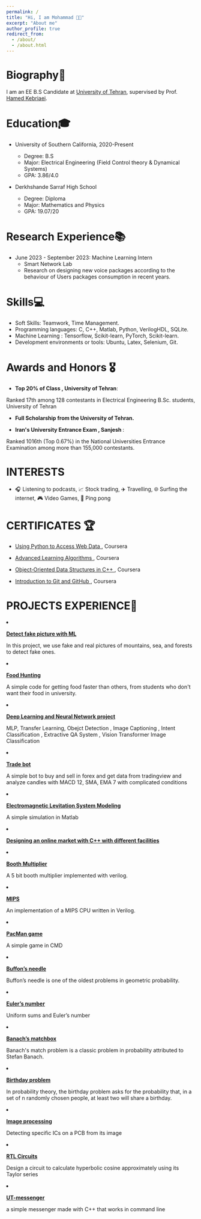 ```yaml
---
permalink: /
title: "Hi, I am Mohammad 👋🏻"
excerpt: "About me"
author_profile: true
redirect_from: 
  - /about/
  - /about.html
---
```


Biography📖
=========
I am an EE B.S Candidate at [University of Tehran](https://ut.ac.ir/en), supervised by Prof. [Hamed Kebriaei](https://scholar.google.com/citations?user=eDseLNYAAAAJ&hl=en).

Education🎓
=========
* University of Southern California, 2020-Present
  * Degree: B.S
  * Major: Electrical Engineering (Field Control theory & Dynamical Systems)
  * GPA: 3.86/4.0
  
* Derkhshande Sarraf High School
  * Degree: Diploma
  * Major: Mathematics and Physics
  * GPA: 19.07/20

Research Experience📚
===============
* June 2023 - September 2023: Machine Learning Intern
  * Smart Network Lab
  * Research on designing new voice packages according to the behaviour of Users packages consumption in recent years.
 

Skills💻
======
* Soft Skills: Teamwork, Time Management.
* Programming languages: C, C++, Matlab, Python, VerilogHDL, SQLite.
* Machine Learning : Tensorflow, Scikit-learn, PyTorch, Scikit-learn.
* Development environments or tools: Ubuntu, Latex, Selenium, Git.


 Awards and Honors 🎖️
=================
* <strong>Top 20% of Class , University of Tehran</strong>:

 Ranked 17th among 128 contestants in Electrical Engineering B.Sc. students, University of Tehran

* <strong> Full Scholarship from the University of Tehran. </strong>

* <strong> Iran's University Entrance Exam , Sanjesh </strong>:

Ranked 1016th  (Top 0.67%) in the National Universities Entrance Examination among more than 155,000 contestants. 


INTERESTS
=================
* 🎧 Listening to podcasts, 📈 Stock trading, ✈️ Travelling, 🌐 Surfing the internet, 🎮 Video Games, 🏓 Ping pong



CERTIFICATES 🏆
=================
* <a href="https://www.coursera.org/account/accomplishments/verify/8XH5WEBVWQZU?utm_source=link&utm_medium=certificate&utm_content=cert_image&utm_campaign=sharing_cta&utm_product=course">Using Python to Access Web Data </a>, Coursera

* <a href="https://www.coursera.org/account/accomplishments/verify/V9U8RDWQRSSN?utm_source=link&utm_medium=certificate&utm_content=cert_image&utm_campaign=sharing_cta&utm_product=course">Advanced Learning Algorithms </a>, Coursera

* <a href="https://coursera.org/share/5b77b32397b9952503c6c62bd5b1cd6b">Object‑Oriented Data Structures in C++ </a>, Coursera

* <a href="https://www.coursera.org/account/accomplishments/verify/MLDH5GZXEGZL?utm_source=link&utm_medium=certificate&utm_content=cert_image&utm_campaign=sharing_cta&utm_product=course">Introduction to Git and GitHub </a>, Coursera


PROJECTS EXPERIENCE🚀
=================

<li class="card card-nested clearfix"><div class="content"><p class="clear-margin relative"><a href="https://github.com/M-Mashreghi/Detect-fake-picture" target="_blank"><strong>Detect fake picture with ML</strong></a></p><div class="mop-wrapper space-bottom"><p>In this project, we use fake and real pictures of mountains, sea, and forests to detect fake ones.</p>
  </div></div></li>
  <li class="card card-nested clearfix"><div class="content"><p class="clear-margin relative"><a href="https://github.com/M-Mashreghi/Food-Hunting" target="_blank"><strong>Food Hunting</strong></a></p><div class="mop-wrapper space-bottom"><p>A simple code for getting food faster than others, from students who don't want their food in university.</p>
  </div></div></li>
  <li class="card card-nested clearfix"><div class="content"><p class="clear-margin relative"><a href="https://github.com/M-Mashreghi/neural-networks-and-deep-learning" target="_blank"><strong>Deep Learning and Neural Network project</strong></a></p><div class="mop-wrapper space-bottom"><p>MLP, Transfer Learning, Obejct Detection , Image Captioning , Intent Classification , Extractive QA System , Vision Transformer Image Classification</p>
  </div></div></li>
  <li class="card card-nested clearfix"><div class="content"><p class="clear-margin relative"><a href="https://github.com/M-Mashreghi/trade-bot" target="_blank"><strong>Trade bot</strong></a></p><div class="mop-wrapper space-bottom"><p>A simple bot to buy and sell in forex and get data from tradingview and analyze candles with MACD 12, SMA, EMA 7 with complicated conditions</p>
  </div></div></li>
  <li class="card card-nested clearfix"><div class="content"><p class="clear-margin relative"><a href="https://github.com/M-Mashreghi/Electromagnetic-Levitation-System-Modeling" target="_blank"><strong>Electromagnetic Levitation System Modeling</strong></a></p><div class="mop-wrapper space-bottom"><p>A simple simulation in Matlab</p>
  </div></div></li>

  <li class="card card-nested clearfix"><div class="content"><p class="clear-margin relative"><a href="https://github.com/M-Mashreghi/AP-2022-Fall/tree/main/4" target="_blank"><strong>Designing an online market with C++ with different facilities </strong></a></p><div class="mop-wrapper space-bottom"><p>  </p>
  </div></div></li>


  <li class="card card-nested clearfix"><div class="content"><p class="clear-margin relative"><a href="https://github.com/M-Mashreghi/Booth-Multiplier" target="_blank"><strong>Booth Multiplier</strong></a></p><div class="mop-wrapper space-bottom"><p>A 5 bit booth multiplier implemented with verilog.  </p>
  </div></div></li>
  <li class="card card-nested clearfix"><div class="content"><p class="clear-margin relative"><a href="https://github.com/M-Mashreghi/MIPS" target="_blank"><strong>MIPS</strong></a></p><div class="mop-wrapper space-bottom"><p>An implementation of a MIPS CPU written in Verilog.</p>
  </div></div></li>
  <li class="card card-nested clearfix"><div class="content"><p class="clear-margin relative"><a href="https://github.com/M-Mashreghi/Pacman" target="_blank"><strong>PacMan game</strong></a></p><div class="mop-wrapper space-bottom"><p>A simple game in CMD</p>
  </div></div></li>
  <li class="card card-nested clearfix"><div class="content"><p class="clear-margin relative"><a href="https://github.com/M-Mashreghi/Buffon-s-Needle" target="_blank"><strong>Buffon’s needle</strong></a></p><div class="mop-wrapper space-bottom"><p>Buffon’s needle is one of the oldest problems in geometric probability.</p>
  </div></div></li><li class="card card-nested clearfix"><div class="content"><p class="clear-margin relative"><a href="https://github.com/M-Mashreghi/Euler-s-number" target="_blank"><strong>Euler’s number</strong></a></p><div class="mop-wrapper space-bottom"><p>Uniform sums and Euler’s number</p>
  </div></div></li><li class="card card-nested clearfix"><div class="content"><p class="clear-margin relative"><a href="https://github.com/M-Mashreghi/Banach-s-matchbox" target="_blank"><strong>Banach’s matchbox</strong></a></p><div class="mop-wrapper space-bottom"><p>Banach's match problem is a classic problem in probability attributed to Stefan Banach. </p>
  </div></div></li><li class="card card-nested clearfix"><div class="content"><p class="clear-margin relative"><a href="https://github.com/M-Mashreghi/Birthday-problem" target="_blank"><strong>Birthday problem</strong></a></p><div class="mop-wrapper space-bottom"><p>In probability theory, the birthday problem asks for the probability that, in a set of n randomly chosen people, at least two will share a birthday. </p>
  </div></div></li><li class="card card-nested clearfix"><div class="content"><p class="clear-margin relative"><a href="https://github.com/M-Mashreghi/image-processing" target="_blank"><strong>Image processing</strong></a></p><div class="mop-wrapper space-bottom"><p>Detecting specific ICs on a PCB from its image</p>
  </div></div></li><li class="card card-nested clearfix"><div class="content"><p class="clear-margin relative"><a href="https://github.com/M-Mashreghi/Digital-Logic-Design-CA/tree/main/CA06" target="_blank"><strong>RTL Circuits</strong></a></p><div class="mop-wrapper space-bottom"><p>Design a circuit to calculate hyperbolic cosine approximately using its Taylor series</p>
  </div></div></li><li class="card card-nested clearfix"><div class="content"><p class="clear-margin relative"><a href="https://github.com/M-Mashreghi/UT-messenger" target="_blank"><strong>UT-messenger</strong></a></p><div class="mop-wrapper space-bottom"><p>a simple messenger made with C++ that works in command line</p>
  </div></div></li>